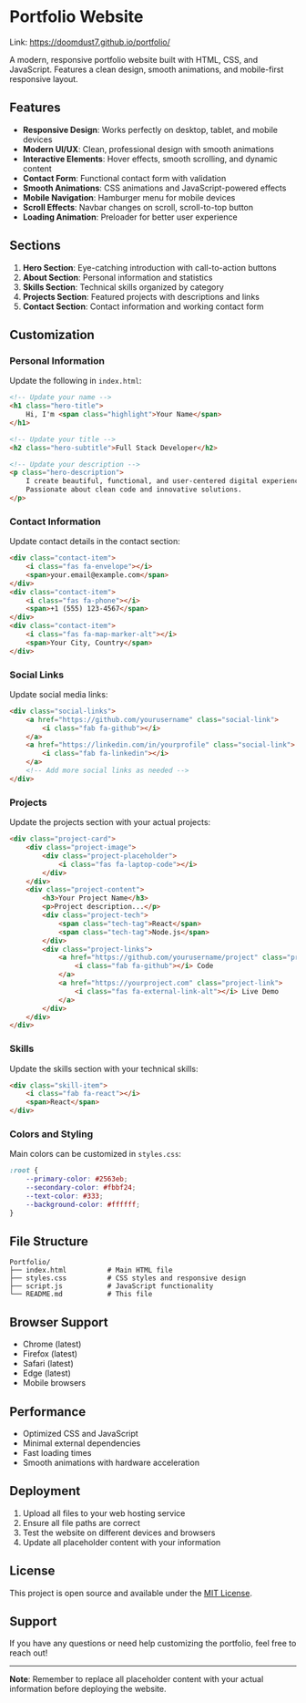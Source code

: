 # Portfolio Website

Link: https://doomdust7.github.io/portfolio/

A modern, responsive portfolio website built with HTML, CSS, and JavaScript. Features a clean design, smooth animations, and mobile-first responsive layout.

## Features

- **Responsive Design**: Works perfectly on desktop, tablet, and mobile devices
- **Modern UI/UX**: Clean, professional design with smooth animations
- **Interactive Elements**: Hover effects, smooth scrolling, and dynamic content
- **Contact Form**: Functional contact form with validation
- **Smooth Animations**: CSS animations and JavaScript-powered effects
- **Mobile Navigation**: Hamburger menu for mobile devices
- **Scroll Effects**: Navbar changes on scroll, scroll-to-top button
- **Loading Animation**: Preloader for better user experience

## Sections

1. **Hero Section**: Eye-catching introduction with call-to-action buttons
2. **About Section**: Personal information and statistics
3. **Skills Section**: Technical skills organized by category
4. **Projects Section**: Featured projects with descriptions and links
5. **Contact Section**: Contact information and working contact form

## Customization

### Personal Information
Update the following in `index.html`:

```html
<!-- Update your name -->
<h1 class="hero-title">
    Hi, I'm <span class="highlight">Your Name</span>
</h1>

<!-- Update your title -->
<h2 class="hero-subtitle">Full Stack Developer</h2>

<!-- Update your description -->
<p class="hero-description">
    I create beautiful, functional, and user-centered digital experiences.
    Passionate about clean code and innovative solutions.
</p>
```

### Contact Information
Update contact details in the contact section:

```html
<div class="contact-item">
    <i class="fas fa-envelope"></i>
    <span>your.email@example.com</span>
</div>
<div class="contact-item">
    <i class="fas fa-phone"></i>
    <span>+1 (555) 123-4567</span>
</div>
<div class="contact-item">
    <i class="fas fa-map-marker-alt"></i>
    <span>Your City, Country</span>
</div>
```

### Social Links
Update social media links:

```html
<div class="social-links">
    <a href="https://github.com/yourusername" class="social-link">
        <i class="fab fa-github"></i>
    </a>
    <a href="https://linkedin.com/in/yourprofile" class="social-link">
        <i class="fab fa-linkedin"></i>
    </a>
    <!-- Add more social links as needed -->
</div>
```

### Projects
Update the projects section with your actual projects:

```html
<div class="project-card">
    <div class="project-image">
        <div class="project-placeholder">
            <i class="fas fa-laptop-code"></i>
        </div>
    </div>
    <div class="project-content">
        <h3>Your Project Name</h3>
        <p>Project description...</p>
        <div class="project-tech">
            <span class="tech-tag">React</span>
            <span class="tech-tag">Node.js</span>
        </div>
        <div class="project-links">
            <a href="https://github.com/yourusername/project" class="project-link">
                <i class="fab fa-github"></i> Code
            </a>
            <a href="https://yourproject.com" class="project-link">
                <i class="fas fa-external-link-alt"></i> Live Demo
            </a>
        </div>
    </div>
</div>
```

### Skills
Update the skills section with your technical skills:

```html
<div class="skill-item">
    <i class="fab fa-react"></i>
    <span>React</span>
</div>
```

### Colors and Styling
Main colors can be customized in `styles.css`:

```css
:root {
    --primary-color: #2563eb;
    --secondary-color: #fbbf24;
    --text-color: #333;
    --background-color: #ffffff;
}
```

## File Structure

```
Portfolio/
├── index.html          # Main HTML file
├── styles.css          # CSS styles and responsive design
├── script.js           # JavaScript functionality
└── README.md           # This file
```

## Browser Support

- Chrome (latest)
- Firefox (latest)
- Safari (latest)
- Edge (latest)
- Mobile browsers

## Performance

- Optimized CSS and JavaScript
- Minimal external dependencies
- Fast loading times
- Smooth animations with hardware acceleration

## Deployment

1. Upload all files to your web hosting service
2. Ensure all file paths are correct
3. Test the website on different devices and browsers
4. Update all placeholder content with your information

## License

This project is open source and available under the [MIT License](LICENSE).

## Support

If you have any questions or need help customizing the portfolio, feel free to reach out!

---

**Note**: Remember to replace all placeholder content with your actual information before deploying the website.

